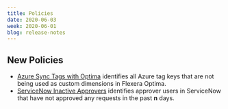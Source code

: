 ```yaml
---
title: Policies
date: 2020-06-03
week: 2020-06-01
blog: release-notes
---
```


## New Policies

* [Azure Sync Tags with Optima](https://github.com/rightscale/policy_templates/blob/master/operational/azure/sync_tags_with_optima/) identifies all Azure tag keys that are not being used as custom dimensions in Flexera Optima.
* [ServiceNow Inactive Approvers](https://github.com/rightscale/policy_templates/blob/master/saas/servicenow/inactive_approvers) identifies approver users in ServiceNow that have not approved any requests in the past **n** days.
